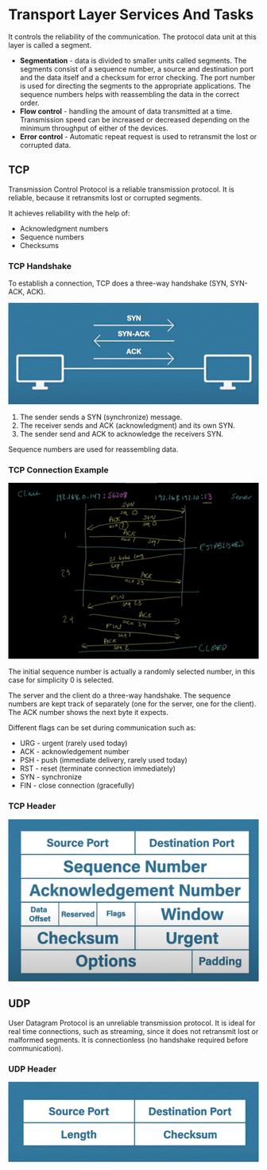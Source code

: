 # Transport Layer Services And Tasks

It controls the reliability of the communication. The protocol data unit at this layer is called a segment.

* **Segmentation** - data is divided to smaller units called segments. The segments consist of a sequence number, a source and destination port and the data itself and a checksum for error checking. The port number is used for directing the segments to the appropriate applications. The sequence numbers helps with reassembling the data in the correct order.
* **Flow control** - handling the amount of data transmitted at a time. Transmission speed can be increased or decreased depending on the minimum throughput of either of the devices.
* **Error control** - Automatic repeat request is used to retransmit the lost or corrupted data.

## TCP

Transmission Control Protocol is a reliable transmission protocol. It is reliable, because it retransmits lost or corrupted segments.

It achieves reliability with the help of:
* Acknowledgment numbers
* Sequence numbers
* Checksums

### TCP Handshake

To establish a connection, TCP does a three-way handshake (SYN, SYN-ACK, ACK).

![](./images/transport_layer_services_and_tasks/tcp_handshake.png)

1. The sender sends a SYN (synchronize) message.
2. The receiver sends and ACK (acknowledgment) and its own SYN.
3. The sender send and ACK to acknowledge the receivers SYN.

Sequence numbers are used for reassembling data.

### TCP Connection Example

![](./images/transport_layer_services_and_tasks/tcp_connection.png)

The initial sequence number is actually a randomly selected number, in this case for simplicity 0 is selected.

The server and the client do a three-way handshake. The sequence numbers are kept track of separately (one for the server, one for the client). The ACK number shows the next byte it expects.

Different flags can be set during communication such as:

* URG - urgent (rarely used today)
* ACK - acknowledgement number
* PSH - push (immediate delivery, rarely used today)
* RST - reset (terminate connection immediately)
* SYN - synchronize
* FIN - close connection (gracefully)

### TCP Header

![](./images/transport_layer_services_and_tasks/tcp_header.png)

## UDP

User Datagram Protocol is an unreliable transmission protocol. It is ideal for real time connections, such as streaming, since it does not retransmit lost or malformed segments. It is connectionless (no handshake required before communication).

### UDP Header

![](./images/transport_layer_services_and_tasks/udp_header.png)
